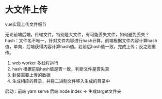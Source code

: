# 大文件上传

vue实现上传文件细节

无论前端后端，传输文件，特别是大文件，有可能丢失文件，如何避免丢失？
hash：文件名不唯一，针对文件内容进行hash计算，前端根据文件内容计算hash值，单向，后端获得内容计算hash值。若前后hash值一致，完成上传；反之则重传。

1. web worker 多线程运行
2. hash 根据前后hash值是否一致，判断文件是否失真
3. 封装需要上传的数据
4. 生成相应的目录，并将二进制文件移入生成的目录中

启动：前端 yarn serve 后端 node index -> 生成target文件夹
